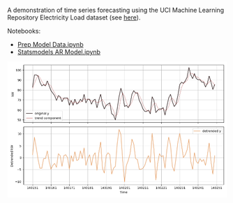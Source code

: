 A demonstration of time series forecasting using the UCI Machine Learning Repository Electricity Load dataset (see [here][1]). 

Notebooks: 

* [Prep Model Data.ipynb](notebooks/Prep%20Model%20Data.ipynb)
* [Statsmodels AR Model.ipynb](notebooks/Statsmodels%20AR%20Model.ipynb)

![alt text](images/sample-plot.png)

[1]:https://archive.ics.uci.edu/dataset/321/electricityloaddiagrams20112014
